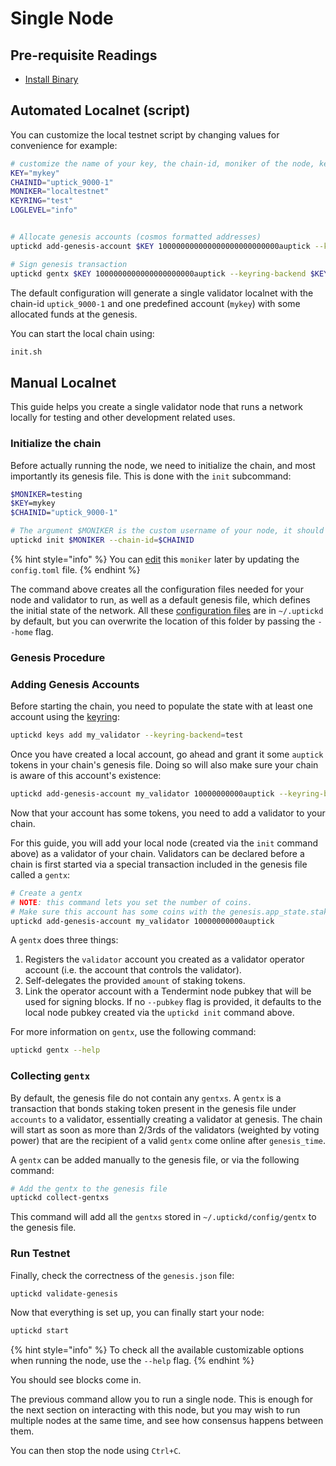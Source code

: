 # Single Node

## Pre-requisite Readings

* [Install Binary](../quickstart/installation.md)

## Automated Localnet (script)

You can customize the local testnet script by changing values for convenience for example:

```bash
# customize the name of your key, the chain-id, moniker of the node, keyring backend, and log level
KEY="mykey"
CHAINID="uptick_9000-1"
MONIKER="localtestnet"
KEYRING="test"
LOGLEVEL="info"


# Allocate genesis accounts (cosmos formatted addresses)
uptickd add-genesis-account $KEY 100000000000000000000000000auptick --keyring-backend $KEYRING

# Sign genesis transaction
uptickd gentx $KEY 1000000000000000000000auptick --keyring-backend $KEYRING --chain-id $CHAINID
```

The default configuration will generate a single validator localnet with the chain-id `uptick_9000-1` and one predefined account (`mykey`) with some allocated funds at the genesis.

You can start the local chain using:

```bash
init.sh
```

## Manual Localnet

This guide helps you create a single validator node that runs a network locally for testing and other development related uses.

### Initialize the chain

Before actually running the node, we need to initialize the chain, and most importantly its genesis file. This is done with the `init` subcommand:

```bash
$MONIKER=testing
$KEY=mykey
$CHAINID="uptick_9000-1"

# The argument $MONIKER is the custom username of your node, it should be human-readable.
uptickd init $MONIKER --chain-id=$CHAINID
```

{% hint style="info" %}
You can [edit](../quickstart/binary.md#configuring-the-node) this `moniker` later by updating the `config.toml` file.
{% endhint %}

The command above creates all the configuration files needed for your node and validator to run, as well as a default genesis file, which defines the initial state of the network. All these [configuration files](../quickstart/binary.md#configuring-the-node) are in `~/.uptickd` by default, but you can overwrite the location of this folder by passing the `--home` flag.

### Genesis Procedure

### Adding Genesis Accounts

Before starting the chain, you need to populate the state with at least one account using the [keyring](../keys-wallets/keyring.md#add-keys):

```bash
uptickd keys add my_validator --keyring-backend=test
```

Once you have created a local account, go ahead and grant it some `auptick` tokens in your chain's genesis file. Doing so will also make sure your chain is aware of this account's existence:

```bash
uptickd add-genesis-account my_validator 10000000000auptick --keyring-backend test
```

Now that your account has some tokens, you need to add a validator to your chain.

For this guide, you will add your local node (created via the `init` command above) as a validator of your chain. Validators can be declared before a chain is first started via a special transaction included in the genesis file called a `gentx`:

```bash
# Create a gentx
# NOTE: this command lets you set the number of coins. 
# Make sure this account has some coins with the genesis.app_state.staking.params.bond_denom denom
uptickd add-genesis-account my_validator 10000000000auptick
```

A `gentx` does three things:

1. Registers the `validator` account you created as a validator operator account (i.e. the account that controls the validator).
2. Self-delegates the provided `amount` of staking tokens.
3. Link the operator account with a Tendermint node pubkey that will be used for signing blocks. If no `--pubkey` flag is provided, it defaults to the local node pubkey created via the `uptickd init` command above.

For more information on `gentx`, use the following command:

```bash
uptickd gentx --help
```

### Collecting `gentx`

By default, the genesis file do not contain any `gentxs`. A `gentx` is a transaction that bonds staking token present in the genesis file under `accounts` to a validator, essentially creating a validator at genesis. The chain will start as soon as more than 2/3rds of the validators (weighted by voting power) that are the recipient of a valid `gentx` come online after `genesis_time`.

A `gentx` can be added manually to the genesis file, or via the following command:

```bash
# Add the gentx to the genesis file
uptickd collect-gentxs
```

This command will add all the `gentxs` stored in `~/.uptickd/config/gentx` to the genesis file.

### Run Testnet

Finally, check the correctness of the `genesis.json` file:

```bash
uptickd validate-genesis
```

Now that everything is set up, you can finally start your node:

```bash
uptickd start
```

{% hint style="info" %}
To check all the available customizable options when running the node, use the `--help` flag.
{% endhint %}

You should see blocks come in.

The previous command allow you to run a single node. This is enough for the next section on interacting with this node, but you may wish to run multiple nodes at the same time, and see how consensus happens between them.

You can then stop the node using `Ctrl+C`.
